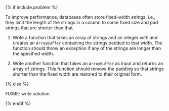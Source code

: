 {% if include.problem %}

To improve performance,
databases often store <span g="fixed_width_string">fixed-width</span> strings,
i.e.,
they limit the length of the strings in a column to some fixed size
and <span g="pad_string">pad</span> strings that are shorter than that.

1.  Write a function that takes an array of strings and an integer with
    and creates an `ArrayBuffer` containing the strings padded to that width.
    The function should throw an exception if any of the strings
    are longer than the specified width.

2.  Write another function that takes an `ArrayBuffer` as input
    and returns an array of strings.
    This function should remove the padding
    so that strings shorter than the fixed width are restored to their original form.

{% else %}

FIXME: write solution.

{% endif %}

